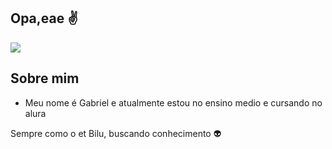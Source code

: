 ## Opa,eae ✌️

![](https://tenor.com/vOIUikvwjHo.gif)
 
  ## Sobre mim

- Meu nome é Gabriel e atualmente estou no ensino medio e cursando
no alura

Sempre como o et Bilu, buscando conhecimento 👽

